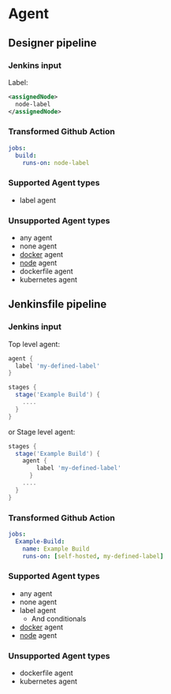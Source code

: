 # Agent

## Designer pipeline

### Jenkins input

Label:
```xml
<assignedNode>
  node-label
</assignedNode>
```

### Transformed Github Action

```yaml
jobs:
  build:
    runs-on: node-label
```

### Supported Agent types
- label agent

### Unsupported Agent types

- any agent
- none agent
- [docker](Docker.md) agent
- [node](Node.md) agent
- dockerfile agent
- kubernetes agent

## Jenkinsfile pipeline

### Jenkins input

Top level agent:
```groovy
agent {
  label 'my-defined-label'
}

stages {
  stage('Example Build') {
    ....
  }
}
```

or Stage level agent:
```groovy
stages {
  stage('Example Build') {
    agent {
        label 'my-defined-label'
      }
    ....
  }
}
```

### Transformed Github Action

```yaml
jobs:
  Example-Build:
    name: Example Build
    runs-on: [self-hosted, my-defined-label]
```

### Supported Agent types
- any agent
- none agent
- label agent
  - And conditionals
- [docker](Docker.md) agent
- [node](Node.md) agent

### Unsupported Agent types

- dockerfile agent
- kubernetes agent
